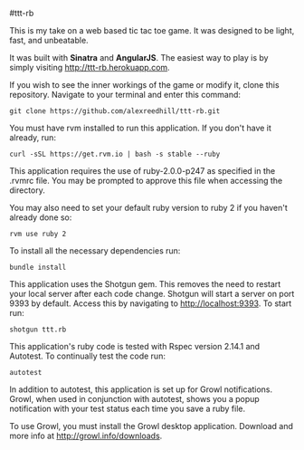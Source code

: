 #ttt-rb


This is my take on a web based tic tac toe game. It was designed to be light, fast, and unbeatable. 

It was built with **Sinatra** and **AngularJS**. The easiest way to play is by simply visiting <http://ttt-rb.herokuapp.com>.

If you wish to see the inner workings of the game or modify it, clone this repository. Navigate to your terminal and enter this command:

```
git clone https://github.com/alexreedhill/ttt-rb.git
```

You must have rvm installed to run this application. If you don't have it already, run:

```
curl -sSL https://get.rvm.io | bash -s stable --ruby
```

This application requires the use of ruby-2.0.0-p247 as specified in the .rvmrc file. You may be prompted to approve this file when accessing the directory.

 You may also need to set your default ruby version to ruby 2 if you haven't already done so:

```
rvm use ruby 2
```


To install all the necessary dependencies run:

```
bundle install
```

This application uses the Shotgun gem. This removes the need to restart your local server after each code change. Shotgun will start a server on port 9393 by default. Access this by navigating to <http://localhost:9393>. To start run:

```
shotgun ttt.rb
```

This application's ruby code is tested with Rspec version 2.14.1 and Autotest. To continually test the code run:

```
autotest
```

In addition to autotest, this application is set up for Growl notifications. Growl, when used in conjunction with autotest, shows you a popup notification with your test status each time you save a ruby file.

To use Growl, you must install the Growl desktop application. Download and more info at <http://growl.info/downloads>.

